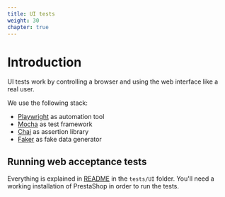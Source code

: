 ```yaml
---
title: UI tests
weight: 30
chapter: true
---
```


# Introduction

UI tests work by controlling a browser and using the web interface like a real user.

We use the following stack:

* [Playwright](https://github.com/microsoft/playwright/) as automation tool
* [Mocha](https://mochajs.org/) as test framework
* [Chai](https://www.chaijs.com/) as assertion library 
* [Faker](https://github.com/faker-js/faker) as fake data generator

## Running web acceptance tests

Everything is explained in [README](https://github.com/PrestaShop/PrestaShop/blob/8.0.x/tests/UI/README.md) in the `tests/UI` folder. 
You'll need a working installation of PrestaShop in order to run the tests.
